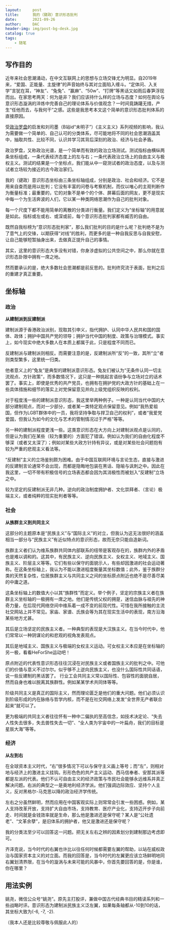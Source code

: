 ```yaml
---
layout:     post
title:      我的（键政）意识形态批判
date:       2021-09-26
author:     DAC
header-img: img/post-bg-desk.jpg
catalog: true
tags:
    - 随笔
---
```


## 写作目的
近年来社会思潮涌动，在中文互联网上的思想与立场交锋尤为明显。自2019年来，“爱国、正能量、主旋律”的声音始终与其对立面陷入缠斗。“定体问、入关学”言犹在耳，“神友”、“兔兔”、“赢麻”、“50w”、“打牌”等黑话又如雨后春笋浮现而出。在家思考两天：何为是非？我们应该持什么样的立场与态度？如何在舆论与意识形态漩涡的淬炼中完善自己的理论体系与价值观念？一时间竟踌躇无措，产生“任他而去，与我何干”之感。这些是我思考本文这个简单的意识形态批判体系的直接原因。

受[政治罗盘](https://politicalcompass.org/)的启发和刘司墨（B站id“未明子”）《主义主义》系列视频的影响，我认为需要做一个简单的、自己认可的分类体系，尽可能地将不同的社会思潮涵盖其中，抽取共性、比较不同，认识并学习其背后深刻的政治、经济与社会矛盾。

政治罗盘，又称政治光谱，是一个简单而有效的政治立场测试。测试指标由横纵两条坐标组成，一条代表经济态度上的左与右；一条代表政治立场上的自由主义与极权主义。测试的结果是一个坐标点，我们能从中一窥测试者的政治态度，以及与测试者立场较为接近的古今政治家们。

我的（键政）意识形态坐标由三条坐标轴组成，分别是政治、社会和经济。它不是用来自查而是用以批判；它没有丰富的问卷与考察机制，而仅以唯心的主观判断作为衡量标准；最重要的，它的对象不是单个的个体、屏幕后面的网友，更不是现实中每一个为生活奔波的人们，它以某一种类网络思潮作为自己的批判对象。

每一个尺度下都不能用简单的离散的分类进行衡量。我们定义为“坐标轴”的用意就是如此。指标或左或右、或深或前，每个意识形态批判家都有臧否的自由。

既然自我标榜为“意识形态批判家”，那么我们批判的目的是什么呢？批判绝不是为了意气上的交锋，以期获得“对线”的胜利，而更多的是一种自我反思与自我安慰，让自己能够短暂抽身出来，去做真正提升自己的事情。

其实，这里的意识形态大多没有对错，你身涉虚拟的公共空间之中，那么你就在意识形态卦限中拥有一席之地。

然而要承认的是，绝大多数社会思潮都是前反思的。批判终究流于表面，批判之后的重建才真正重要。

## 坐标轴
### 政治
**从建制派到反建制派**

建制派源于香港政治派别，现取其引申义，指代拥护、认同中华人民共和国的国体、政体；拥护中国共产党的领导；拥护当代中国的制度、政策与治理模式。事实上，如今现实中绝大多数人在本质上都属于此，只是程度不同而已。

反建制派与建制派则相反。而需要注意的是，反建制派所“反”的一致，其所“立”者则类型繁多，这里统一归类。

他者意义上的“兔友”是典型的建制派意识形态。兔友们被认为“无条件认同一切主流观点、方针政策”，而多数情况下，这只是一种挑起言语纷争与立场对立的话术罢了。事实上，即使是优秀的共产党员，也拥有在拥护党的大政方针的基础上在一些具体措施和细节的落实上对党保留意见并向上级党组织反映的权利。

对于程度浅一些的建制派意识形态，我这里举两种例子。一种是认同当代中国的大部分建制观点，而对一少部分，或者某一类特定观点保留意见。例如“我热爱祖国，但作为LGBT群体中的一员，我将坚持争取与捍卫自己的权利”，或者“我爱党爱国，但我认为如今的文化与艺术的管制情况过于严格”等等。

另一种的建制派程度更浅一些。这类意识形态在大方向上对建制派观点是认同的，但是认为我们在某些（较为重要的）方面犯了错误。例如认为我们的自由化程度不够深（或者又太深了）；例如对某些大政方针持有异议，或是对某些社会问题抱有较为严重的悲观主义看法等。

“反建制”主义的立场鉴别颇为困难。由于中国互联网环境与言论生态，直接与激进的反建制言论通常不会出现，而都是隐晦地包装在黑话、隐喻与讽刺之中。因此在我这里，一切不带有积极信号的立场表态都会因为其消极性而被划入“反建制”立场之中。

较为坚定的反建制派无非几种。逆向的政治制度拥护者、文化崇拜者、（言论）极端主义，或者纯粹的现实批判者等等。

### 社会
**从族群主义到共同主义**

这部分的主题原本是“民族主义”与“国际主义”的对立，但我认为这无法很好的涵盖相当一部分与“民族主义”有近似特点的意识形态，故而无奈只能自造新词。

族群主义者们认为维系族群共同体内部联系的纽带是客观存在的，族群内外的矛盾也是难以调和的。这其中，有民族主义、逆向民族主义、女权主义、地域主义、国族主义、阶层主义等等。它们有些以保守的面貌示人，有些却因激进的社会运动著称。在这条坐标轴上，我认为不能以激进程度衡量其坐标数值；此外，鉴于族群分类的天然复杂性，位居族群主义与共同主义之间的坐标原点附近也绝不是尽善尽美的中庸之道。

这条坐标轴上的数值大小以其“族群性”而定义。举个例子，坚定的宗族主义者在族群主义坐标轴的一极拥有一席之地。他们是传统父权的拥趸，迷信血脉与祖先的神奇力量，在后现代网络空间中维系着一成不变的前现代性。可惜在我所接触的主流社交网站上并不常见。家庙、家谱、氏族会等为其在现实生活中的表现，南方沿海某些地方尤甚。

其后是立场坚定的民族主义者。一种典型的表现是大汉族主义。在当今时代中，他们常常以一种阴谋论的和悲观的视角发表观点。

其后是地域主义、国族主义与极端的女权主义运动。可女权主义本应是在坐标轴的另一极，看看HeForShe运动吧！

原点附近的代表性意识形态往往沉浸在对民族主义或者国族主义的批判之中。可他们的价值与意义不过尔尔。似乎够不上逆向民族主义，也没什么国际性共同话语，说一些反建制的黑话罢了。
行业工会共同主义常以国际性、包容性的面貌自居，然而自身也难以脱离其族群性。例如某某学术共同体等等。

阶级共同主义是真正的国际主义，然而理论匮乏是他们的重大问题。他们必须认识到阶级形成的内在脉络与哲学内核，而不是在社交网络上发发“全世界无产者联合起来”就可以了。

更为极端的共同主义者往往怀有一种中二偏执的至高信念，如技术决定论、“失去人性失去很多，失去兽性失去一切”、“全人类为宇宙中的一叶扁舟，我们的目标是星辰大海”等等。

### 经济
**从左到右**

在全球资本主义时代，“右”很多情况下可以与保守主义画上等号；而“左”，则相对地与经济上的激进主义挂钩。形形色色的共产主义运动、西马信奉者、安那其派等都是左派的代表。他们不认可自由主义的经济政策与市民社会能够永远维系并真正解决问题。右派的典型之一是奥地利经济学派。他们强调边际效应、坚持个人主义，反对黑格尔-马克思以降的政治经济学传统。

左右之分虽然鲜明，然而应用在中国客观实际上则常常会引发一些困惑。例如，某人支持改革开放，支持扩大自由市场，支持教育、医疗产业化，支持迈开步子向前走、时间就是金钱效率就是生命，那么他是激进还是保守呢？某人是“公社遗老”、“文革余孽”，是旧体系的拥护者，他又是激进还是保守呢？

我的分类法至少可以回答这一问题。把无关左右之辨的因素划分到建制那边考虑即可。

齐泽克说，当今时代的右翼也许比以往任何时候都需要左翼的帮助，以站在威权政治与国家资本主义的对立面。而我的回答是，当今时代的左翼更应该立场鲜明地同右翼划清界限，在当今的漩涡与未来可能的风暴中，你首先要回答的是，你是谁，你在哪里？

## 用法实例
姚尧，微信公众号“姚尧”。原先主打股评，兼做中国古代经典书目的精读系列和一些战略时评。意识形态为建制派民族主义泛左翼，如果每条轴都从-10到10的话，其坐标大致为(-6, -7, -2).

（我本人还是比较尊敬与佩服此人的）
